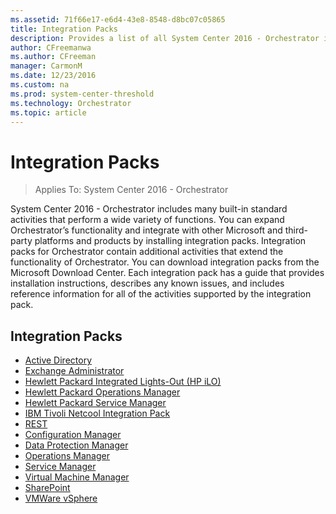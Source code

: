 ```yaml
---
ms.assetid: 71f66e17-e6d4-43e8-8548-d8bc07c05865
title: Integration Packs
description: Provides a list of all System Center 2016 - Orchestrator integration packs.
author: CFreemanwa
ms.author: CFreeman
manager: CarmonM
ms.date: 12/23/2016
ms.custom: na
ms.prod: system-center-threshold
ms.technology: Orchestrator
ms.topic: article
---
```


# Integration Packs

>Applies To: System Center 2016 - Orchestrator

System Center 2016 - Orchestrator includes many built-in standard activities that perform a wide variety of functions. You can expand Orchestrator’s functionality and integrate with other Microsoft and third-party platforms and products by installing integration packs. Integration packs for Orchestrator contain additional activities that extend the functionality of Orchestrator.
You can download integration packs from the Microsoft Download Center. Each integration pack has a guide that provides installation instructions, describes any known issues, and includes reference information for all of the activities supported by the integration pack.

## Integration Packs

- [Active Directory](../../orchestrator/active-directory-integration-pack.md)
- [Exchange Administrator](../../orchestrator/exchange-admin-integration-pack.md)
- [Hewlett Packard Integrated Lights-Out (HP iLO)](../../orchestrator/hp-ilo-and-oa-integration-pack.md)
- [Hewlett Packard Operations Manager](../../orchestrator/hp-operations-manager-integration-pack.md)
- [Hewlett Packard Service Manager](hp-service-manager-integration-pack.md)
- [IBM Tivoli Netcool Integration Pack](tivoli-netcool-omnibus-integration-pack.md)
- [REST](representational-state-transfer-rest-integration-pack.md)
- [Configuration Manager](configuration-manager-integration-pack.md)
- [Data Protection Manager](integration-pack-for-data-protection-manager.md)
- [Operations Manager](integration-pack-for-operations-manager.md)
- [Service Manager](integration-pack-for-service-manager.md)
- [Virtual Machine Manager](integration-pack-for-virtual-machine-manager.md)
- [SharePoint](integration-pack-for-microsoft-sharepoint.md)
- [VMWare vSphere](vsphere-integration-pack.md)
